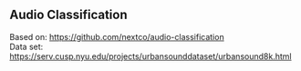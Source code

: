 ## Audio Classification

Based on: https://github.com/nextco/audio-classification <br />
Data set: https://serv.cusp.nyu.edu/projects/urbansounddataset/urbansound8k.html
